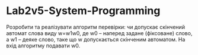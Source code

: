 # Lab2v5-System-Programming
Розробити та реалізувати алгоритм перевірки: чи допускає скінчений автомат слова виду w=w1w0, де w0 – наперед задане (фіксоване) слово, а  w1 – деяке слово, таке що w допускається скінченим автоматом. На вхід алгоритму подавати w0.
